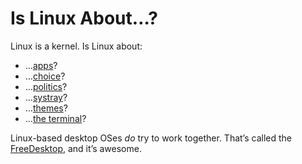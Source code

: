 # Is Linux About…?

Linux is a kernel. Is Linux about:

- …[apps](apps)?
- …[choice](choice)?
- …[politics](politics)?
- …[systray](systray)?
- …[themes](themes)?
- …[the terminal](terminal)?

Linux-based desktop OSes _do_ try to work together. That’s called the [FreeDesktop](https://freedesktop.org), and it’s awesome.

